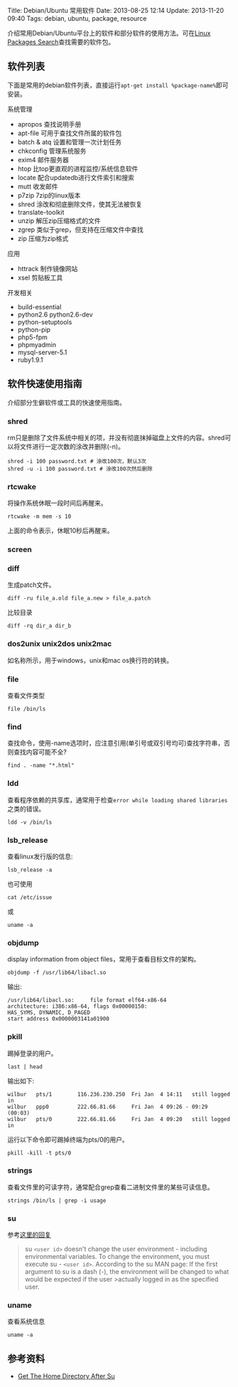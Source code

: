 Title: Debian/Ubuntu 常用软件
Date: 2013-08-25 12:14
Update: 2013-11-20 09:40
Tags: debian, ubuntu, package, resource

介绍常用Debian/Ubuntu平台上的软件和部分软件的使用方法。可在[Linux Packages Search](http://pkgs.org/)查找需要的软件包。

## 软件列表

下面是常用的debian软件列表，直接运行`apt-get install %package-name%`即可安装。

系统管理

*  apropos 查找说明手册
*  apt-file 可用于查找文件所属的软件包
*  batch & atq 设置和管理一次计划任务
*  chkconfig 管理系统服务
*  exim4 邮件服务器
*  htop 比top更直观的进程监控/系统信息软件
*  locate 配合updatedb进行文件索引和搜索
*  mutt 收发邮件
*  p7zip 7zip的linux版本
*  shred 涂改和彻底删除文件，使其无法被恢复
*  translate-toolkit
*  unzip 解压zip压缩格式的文件
*  zgrep 类似于grep，但支持在压缩文件中查找 
*  zip 压缩为zip格式 

应用

*  httrack 制作镜像网站
*  xsel 剪贴板工具

开发相关

*  build-essential
*  python2.6 python2.6-dev
*  python-setuptools
*  python-pip
*  php5-fpm
*  phpmyadmin
*  mysql-server-5.1
*  ruby1.9.1

## 软件快速使用指南

介绍部分生僻软件或工具的快速使用指南。

### shred
rm只是删除了文件系统中相关的项，并没有彻底抹掉磁盘上文件的内容。shred可以将文件进行一定次数的涂改并删除(-n)。

    shred -i 100 password.txt # 涂改100次，默认3次
    shred -u -i 100 password.txt # 涂改100次然后删除

### rtcwake
将操作系统休眠一段时间后再醒来。

    rtcwake -m mem -s 10

上面的命令表示，休眠10秒后再醒来。

### screen

### diff

生成patch文件。

    diff -ru file_a.old file_a.new > file_a.patch

比较目录

    diff -rq dir_a dir_b
### dos2unix unix2dos unix2mac

如名称所示，用于windows，unix和mac os换行符的转换。
### file

查看文件类型

    file /bin/ls

### find

查找命令，使用-name选项时，应注意引用(单引号或双引号均可)查找字符串，否则查找内容可能不全?

    find . -name "*.html"

### ldd

查看程序依赖的共享库，通常用于检查`error while loading shared libraries`之类的错误。

    ldd -v /bin/ls

### lsb_release

查看linux发行版的信息:

    lsb_release -a

也可使用

    cat /etc/issue

或

    uname -a

### objdump

display information from object files，常用于查看目标文件的架构。

    objdump -f /usr/lib64/libacl.so

输出:

	/usr/lib64/libacl.so:     file format elf64-x86-64
	architecture: i386:x86-64, flags 0x00000150:
	HAS_SYMS, DYNAMIC, D_PAGED
	start address 0x0000003141a01900

### pkill

踢掉登录的用户。

    last | head

输出如下:

	wilbur   pts/1        116.236.230.250  Fri Jan  4 14:11   still logged in   
	wilbur   ppp0         222.66.81.66     Fri Jan  4 09:26 - 09:29  (00:03)    
	wilbur   pts/0        222.66.81.66     Fri Jan  4 09:20   still logged in

运行以下命令即可踢掉终端为pts/0的用户。

    pkill -kill -t pts/0

### strings

查看文件里的可读字符，通常配合grep查看二进制文件里的某些可读信息。

    strings /bin/ls | grep -i usage

### su

参考[这里的回复](http://www.computing.net/answers/solaris/get-the-home-directory-after-su/5035.html)

>su `<user id>` doesn't change the user environment - including environmental variables. To change the environment, you must execute su - `<user id>`. According to the su MAN page:
>If the first argument to su is a dash (-), the environment will be changed to what would be expected if the user >actually logged in as the specified user.

### uname

查看系统信息

    uname -a

## 参考资料

*  [Get The Home Directory After Su](http://www.computing.net/answers/solaris/get-the-home-directory-after-su/5035.html)

